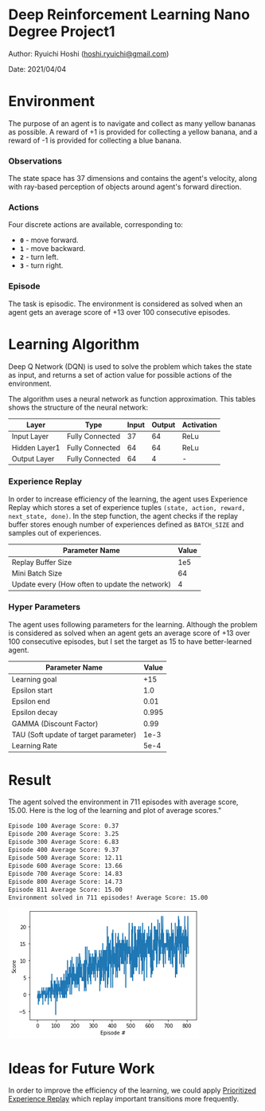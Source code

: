# Deep Reinforcement Learning Nano Degree Project1

Author: Ryuichi Hoshi (hoshi.ryuichi@gmail.com)

Date: 2021/04/04

# Environment

The purpose of an agent is to navigate and collect as many yellow bananas as possible.
A reward of +1 is provided for collecting a yellow banana, and a reward of -1 is provided for
collecting a blue banana.

### Observations

The state space has 37 dimensions and contains the agent's velocity, along with ray-based
perception of objects around agent's forward direction.

### Actions
Four discrete actions are available, corresponding to:
- **`0`** - move forward.
- **`1`** - move backward.
- **`2`** - turn left.
- **`3`** - turn right.

### Episode
The task is episodic. The environment is considered as solved when an agent gets an average score of +13 over 100
consecutive episodes.


# Learning Algorithm

Deep Q Network (DQN) is used to solve the problem which takes the state as
input, and returns a set of action value for possible actions of the environment.

The algorithm uses a neural network as function approximation. This tables shows the structure of the neural network:

Layer | Type | Input | Output | Activation
----------- | ------------- | ------- | ------- | -------
Input Layer | Fully Connected | 37 | 64 | ReLu
Hidden Layer1 | Fully Connected | 64 | 64 | ReLu
Output Layer | Fully Connected | 64 | 4 | - 

### Experience Replay
In order to increase efficiency of the learning, the agent uses Experience Replay which 
stores a set of experience tuples `(state, action, reward, next_state, done)`. In the step function, 
the agent checks if the replay buffer stores enough number of experiences defined as `BATCH_SIZE`
and samples out of experiences.

Parameter Name | Value
------------ | -------------
Replay Buffer Size | 1e5
Mini Batch Size | 64
Update every (How often to update the network) | 4


### Hyper Parameters
The agent uses following parameters for the learning. Although the problem is considered as solved
when an agent gets an average score of +13 over 100 consecutive episodes, but I set the target as 15
to have better-learned agent.

Parameter Name | Value
------------ | -------------
Learning goal | +15
Epsilon start | 1.0
Epsilon end | 0.01
Epsilon decay | 0.995
GAMMA (Discount Factor) | 0.99
TAU (Soft update of target parameter) | 1e-3
Learning Rate | 5e-4


# Result
The agent solved the environment in 711 episodes with average score, 15.00. 
Here is the log of the learning and plot of average scores."

```angular2html
Episode 100	Average Score: 0.37
Episode 200	Average Score: 3.25
Episode 300	Average Score: 6.83
Episode 400	Average Score: 9.37
Episode 500	Average Score: 12.11
Episode 600	Average Score: 13.66
Episode 700	Average Score: 14.83
Episode 800	Average Score: 14.73
Episode 811	Average Score: 15.00
Environment solved in 711 episodes!	Average Score: 15.00
```
![Averaget scores](learning.png)

# Ideas for Future Work
In order to improve the efficiency of the learning, we could apply 
[Prioritized Experience Replay]("https://arxiv.org/abs/1511.05952") which replay 
important transitions more frequently.